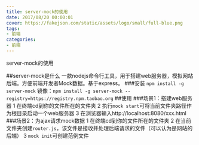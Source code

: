 ```yaml
---
title: server-mock的使用
date: 2017/08/20 00:00:01
cover: https://fakejson.com/static/assets/logo/small/full-blue.png
tags: 
- 前端
categories: 
- 前端
---
```

server-mock的使用
<!--more-->


##server-mock是什么
一款nodejs命令行工具，用于搭建web服务器，模拟网站后端。方便前端开发者Mock数据。基于express。
###安装
`npm install -g server-mock`
镜像：`npm install -g server-mock --registry=https://registry.npm.taobao.org`
##使用
###场景1：搭建web服务器
1 在终端cd到你的文件所在的文件夹
2 执行`mock start`可将当前文件夹路径作为根目录启动一个web服务器
3 在浏览器输入http://localhost:8080/xxx.html
###场景2：为ajax请求mock数据
1 在终端cd到你的文件所在的文件夹
2 在当前文件夹创建`router.js`，该文件是接收并处理后端请求的文件（可以认为是网站的后端）
3 `mock init`可创建范例文件
